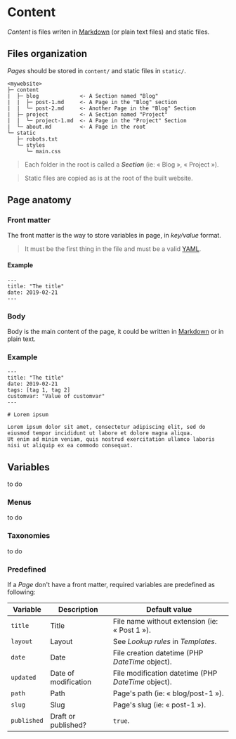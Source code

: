 <!--
description: "How to create content and how to organize it?"
alias: [documentation/pages, documentation/content-organization]
-->

# Content

_Content_ is files writen in [Markdown](https://daringfireball.net/projects/markdown/) (or plain text files) and static files.

## Files organization

_Pages_ should be stored in `content/` and static files in `static/`.

```text
<mywebsite>
├─ content
|  ├─ blog             <- A Section named "Blog"
|  |  ├─ post-1.md     <- A Page in the "Blog" section
|  |  └─ post-2.md     <- Another Page in the "Blog" Section
|  ├─ project          <- A Section named "Project"
|  |  └─ project-1.md  <- A Page in the "Project" Section
|  └─ about.md         <- A Page in the root
└─ static
   ├─ robots.txt
   └─ styles
      └─ main.css
```

> Each folder in the root is called a **_Section_** (ie: « Blog », « Project »).

> Static files are copied as is at the root of the built website.

## Page anatomy

### Front matter

The front matter is the way to store variables in page, in _key/value_ format.

> It must be the first thing in the file and must be a valid [YAML](https://en.wikipedia.org/wiki/YAML).

#### Example

```text
---
title: "The title"
date: 2019-02-21
---
```

### Body

Body is the main content of the page, it could be written in [Markdown](http://daringfireball.net/projects/markdown/syntax) or in plain text.

### Example

```text
---
title: "The title"
date: 2019-02-21
tags: [tag 1, tag 2]
customvar: "Value of customvar"
---

# Lorem ipsum

Lorem ipsum dolor sit amet, consectetur adipiscing elit, sed do eiusmod tempor incididunt ut labore et dolore magna aliqua.
Ut enim ad minim veniam, quis nostrud exercitation ullamco laboris nisi ut aliquip ex ea commodo consequat.
```

## Variables

to do

### Menus

to do

### Taxonomies

to do

### Predefined

If a _Page_ don't have a front matter, required variables are predefined as following:

| Variable    | Description          | Default value                                       |
| ----------- | -------------------- | --------------------------------------------------- |
| `title`     | Title                | File name without extension (ie: « Post 1 »).       |
| `layout`    | Layout               | See _Lookup rules_ in _Templates_.                  |
| `date`      | Date                 | File creation datetime (PHP _DateTime_ object).     |
| `updated`   | Date of modification | File modification datetime (PHP _DateTime_ object). |
| `path`      | Path                 | Page's path (ie: « blog/post-1 »).                  |
| `slug`      | Slug                 | Page's slug (ie: « post-1 »).                       |
| `published` | Draft or published?  | `true`.                                             |

